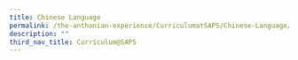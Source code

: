 ```yaml
---
title: Chinese Language
permalink: /the-anthonian-experience/CurriculumatSAPS/Chinese-Language/
description: ""
third_nav_title: Curriculum@SAPS
---
```


